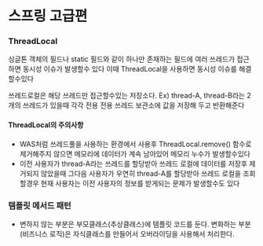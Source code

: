 # 스프링 고급편

### ThreadLocal
싱글톤 객체의 필드나 static 필드와 같이 하나만 존재하는 필드에 
여러 쓰레드가 접근하면 동시성 이슈가 발생할수 있다
이때 ThreadLocal을 사용하면 동시성 이슈를 해결할수있다

쓰레드로컬은 해당 쓰레드만 접근할수있는 저장소다.
Ex) thread-A, thread-B라는 2개의 쓰레드가 있을때 각각 전용 전용 쓰레드 보관소에 값을 저장해 두고 반환해준다

#### ThreadLocal의 주의사항
* WAS처럼 쓰레드풀을 사용하는 환경에서 사용후 ThreadLocal.remove() 함수로 제거해주지 않으면 메모리에 데이터가 계속 남아있어 메모리 누수가 발생할수있다
* 이전 사용자가 thread-A라는 쓰레드를 할당받아 쓰레드 로컬에 데이터를 저장후 제거되지 않았을때 그다음 사용자가 우연히 thread-A를 할당받아 쓰레드 로컬을 조회할경우
현재 사용자는 이전 사용자의 정보를 받게되는 문제가 발생할수도 있다

### 템플릿 메서드 패턴
* 변하지 않는 부분은 부모클래스(추상클래스)에 템플릿 코드를 둔다. 변화하는 부분(비즈니스 로직)은 자식클래스를 만들어서 오버라이딩을 사용해서 처리한다.